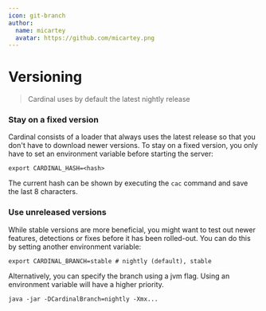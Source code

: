```yaml
---
icon: git-branch
author:
  name: micartey
  avatar: https://github.com/micartey.png
---
```


# Versioning

> Cardinal uses by default the latest nightly release

### Stay on a fixed version

Cardinal consists of a loader that always uses the latest release so that you don't have to download newer versions.
To stay on a fixed version, you only have to set an environment variable before starting the server:

```shell
export CARDINAL_HASH=<hash>
```

The current hash can be shown by executing the `cac` command and save the last 8 characters.

### Use unreleased versions

While stable versions are more beneficial, you might want to test out newer features, detections or fixes before it has been rolled-out.
You can do this by setting another environment variable:

```shell
export CARDINAL_BRANCH=stable # nightly (default), stable
```

Alternatively, you can specify the branch using a jvm flag.
Using an environment variable will have a higher priority.

```shell
java -jar -DCardinalBranch=nightly -Xmx...
```